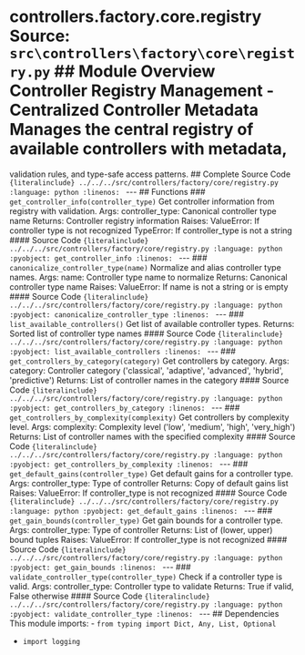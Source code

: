 # controllers.factory.core.registry **Source:** `src\controllers\factory\core\registry.py` ## Module Overview Controller Registry Management - Centralized Controller Metadata Manages the central registry of available controllers with metadata,
validation rules, and type-safe access patterns. ## Complete Source Code ```{literalinclude} ../../../src/controllers/factory/core/registry.py
:language: python
:linenos:
``` --- ## Functions ### `get_controller_info(controller_type)` Get controller information from registry with validation. Args: controller_type: Canonical controller type name Returns: Controller registry information Raises: ValueError: If controller type is not recognized TypeError: If controller_type is not a string #### Source Code ```{literalinclude} ../../../src/controllers/factory/core/registry.py
:language: python
:pyobject: get_controller_info
:linenos:
``` --- ### `canonicalize_controller_type(name)` Normalize and alias controller type names. Args: name: Controller type name to normalize Returns: Canonical controller type name Raises: ValueError: If name is not a string or is empty #### Source Code ```{literalinclude} ../../../src/controllers/factory/core/registry.py
:language: python
:pyobject: canonicalize_controller_type
:linenos:
``` --- ### `list_available_controllers()` Get list of available controller types. Returns: Sorted list of controller type names #### Source Code ```{literalinclude} ../../../src/controllers/factory/core/registry.py
:language: python
:pyobject: list_available_controllers
:linenos:
``` --- ### `get_controllers_by_category(category)` Get controllers by category. Args: category: Controller category ('classical', 'adaptive', 'advanced', 'hybrid', 'predictive') Returns: List of controller names in the category #### Source Code ```{literalinclude} ../../../src/controllers/factory/core/registry.py
:language: python
:pyobject: get_controllers_by_category
:linenos:
``` --- ### `get_controllers_by_complexity(complexity)` Get controllers by complexity level. Args: complexity: Complexity level ('low', 'medium', 'high', 'very_high') Returns: List of controller names with the specified complexity #### Source Code ```{literalinclude} ../../../src/controllers/factory/core/registry.py
:language: python
:pyobject: get_controllers_by_complexity
:linenos:
``` --- ### `get_default_gains(controller_type)` Get default gains for a controller type. Args: controller_type: Type of controller Returns: Copy of default gains list Raises: ValueError: If controller_type is not recognized #### Source Code ```{literalinclude} ../../../src/controllers/factory/core/registry.py
:language: python
:pyobject: get_default_gains
:linenos:
``` --- ### `get_gain_bounds(controller_type)` Get gain bounds for a controller type. Args: controller_type: Type of controller Returns: List of (lower, upper) bound tuples Raises: ValueError: If controller_type is not recognized #### Source Code ```{literalinclude} ../../../src/controllers/factory/core/registry.py
:language: python
:pyobject: get_gain_bounds
:linenos:
``` --- ### `validate_controller_type(controller_type)` Check if a controller type is valid. Args: controller_type: Controller type to validate Returns: True if valid, False otherwise #### Source Code ```{literalinclude} ../../../src/controllers/factory/core/registry.py
:language: python
:pyobject: validate_controller_type
:linenos:
``` --- ## Dependencies This module imports: - `from typing import Dict, Any, List, Optional`
- `import logging`

